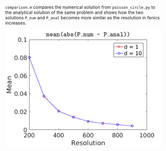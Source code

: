 `comparison.m` compares the numerical solution from `poisson_circle.py` to the analytical solution of the
same problem and shows how the two solutions `P_num` and `P_anal` becomes more similar as the resolution in fenics
increases.

![](resolution-vs-difference.png)
